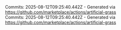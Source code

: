 Commits: 2025-08-12T09:25:40.442Z - Generated via https://github.com/marketplace/actions/artificial-grass
<br>
Commits: 2025-08-12T09:25:40.442Z - Generated via https://github.com/marketplace/actions/artificial-grass
<br>

